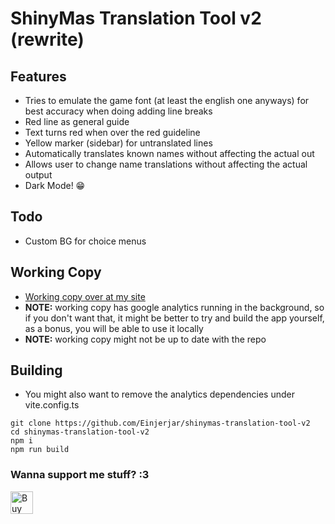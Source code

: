 # ShinyMas Translation Tool v2 (rewrite)

## Features
- Tries to emulate the game font (at least the english one anyways) for best accuracy when doing adding line breaks
- Red line as general guide
- Text turns red when over the red guideline
- Yellow marker (sidebar) for untranslated lines
- Automatically translates known names without affecting the actual out
- Allows user to change name translations without affecting the actual output
- Dark Mode! 😁

## Todo
- Custom BG for choice menus

## Working Copy
- [Working copy over at my site](http://ein.rf.gd/smth2)
- **NOTE:** working copy has google analytics running in the background, so if you don't want that, it might be better to try and build the app yourself, as a bonus, you will be able to use it locally
- **NOTE:** working copy might not be up to date with the repo

## Building
- You might also want to remove the analytics dependencies under vite.config.ts
```
git clone https://github.com/Einjerjar/shinymas-translation-tool-v2
cd shinymas-translation-tool-v2
npm i
npm run build
```


### Wanna support me stuff? :3
<a href='https://ko-fi.com/X8X831J1L' target='_blank'>
  <img src='https://cdn.ko-fi.com/cdn/kofi1.png?v=2'
    alt='Buy Me a Coffee at ko-fi.com'
    style='border: 0; height: 36px;'
    height='36'
    border='0'
    />
</a>
